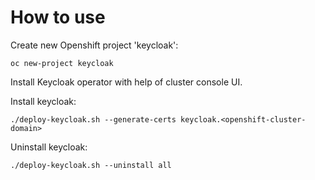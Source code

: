 
# How to use

Create new Openshift project 'keycloak':

```
oc new-project keycloak
```

Install Keycloak operator with help of cluster console UI.

Install keycloak:

```
./deploy-keycloak.sh --generate-certs keycloak.<openshift-cluster-domain>
```

Uninstall keycloak:

```
./deploy-keycloak.sh --uninstall all 
```
